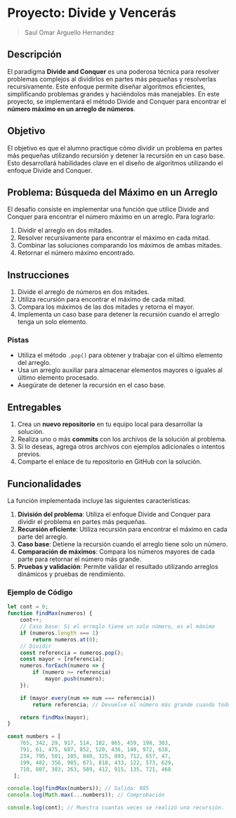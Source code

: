 # Proyecto: Divide y Vencerás
> Saul Omar Arguello Hernandez
## Descripción
El paradigma **Divide and Conquer** es una poderosa técnica para resolver problemas complejos al dividirlos en partes más pequeñas y resolverlas recursivamente. Este enfoque permite diseñar algoritmos eficientes, simplificando problemas grandes y haciéndolos más manejables. En este proyecto, se implementará el método Divide and Conquer para encontrar el **número máximo en un arreglo de números**.

## Objetivo
El objetivo es que el alumno practique cómo dividir un problema en partes más pequeñas utilizando recursión y detener la recursión en un caso base. Esto desarrollará habilidades clave en el diseño de algoritmos utilizando el enfoque Divide and Conquer.

## Problema: Búsqueda del Máximo en un Arreglo
El desafío consiste en implementar una función que utilice Divide and Conquer para encontrar el número máximo en un arreglo. Para lograrlo:
1. Dividir el arreglo en dos mitades.
2. Resolver recursivamente para encontrar el máximo en cada mitad.
3. Combinar las soluciones comparando los máximos de ambas mitades.
4. Retornar el número máximo encontrado.

## Instrucciones
1. Divide el arreglo de números en dos mitades.
2. Utiliza recursión para encontrar el máximo de cada mitad.
3. Compara los máximos de las dos mitades y retorna el mayor.
4. Implementa un caso base para detener la recursión cuando el arreglo tenga un solo elemento.

### Pistas
- Utiliza el método `.pop()` para obtener y trabajar con el último elemento del arreglo.
- Usa un arreglo auxiliar para almacenar elementos mayores o iguales al último elemento procesado.
- Asegúrate de detener la recursión en el caso base.

## Entregables
1. Crea un **nuevo repositorio** en tu equipo local para desarrollar la solución.
2. Realiza uno o más **commits** con los archivos de la solución al problema.
3. Si lo deseas, agrega otros archivos con ejemplos adicionales o intentos previos.
4. Comparte el enlace de tu repositorio en GitHub con la solución.

## Funcionalidades
La función implementada incluye las siguientes características:
1. **División del problema**: Utiliza el enfoque Divide and Conquer para dividir el problema en partes más pequeñas.
2. **Recursión eficiente**: Utiliza recursión para encontrar el máximo en cada parte del arreglo.
3. **Caso base**: Detiene la recursión cuando el arreglo tiene solo un número.
4. **Comparación de máximos**: Compara los números mayores de cada parte para retornar el número más grande.
5. **Pruebas y validación**: Permite validar el resultado utilizando arreglos dinámicos y pruebas de rendimiento.

### Ejemplo de Código
```javascript
let cont = 0;
function findMax(numeros) {
    cont++;
    // Caso base: Si el arreglo tiene un solo número, es el máximo
    if (numeros.length === 1)
        return numeros.at(0);
    // Dividir
    const referencia = numeros.pop();
    const mayor = [referencia];
    numeros.forEach(numero => {
        if (numero >= referencia)
            mayor.push(numero);
    });

    if (mayor.every(num => num === referencia))
        return referencia; // Devuelve el número más grande cuando todos los elementos son iguales

    return findMax(mayor);
}

const numbers = [
    765, 342, 29, 917, 514, 102, 865, 459, 198, 303,
    791, 61, 475, 687, 852, 520, 436, 149, 972, 638,
    234, 795, 501, 105, 840, 325, 893, 712, 657, 47,
    199, 482, 356, 985, 671, 818, 433, 122, 573, 629,
    710, 807, 383, 263, 589, 412, 915, 135, 721, 468
  ];

console.log(findMax(numbers)); // Salida: 985
console.log(Math.max(...numbers)); // Comprobación

console.log(cont); // Muestra cuantas veces se realizó una recursión.
```